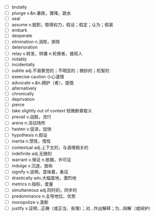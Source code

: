 - [ ] brutally
- [ ] plunge v.&n.暴跌，骤降，跳水
- [ ] seal
- [ ] assume v.就职，取得权力，假设；假定；认为；假装
- [ ] embark
- [ ] desperate
- [ ] elimination n.消除，排除
- [ ] deterioration
- [ ] relay v.转发，转播 n.轮换者，接班人
- [ ] notably
- [ ] incidentally
- [ ] subtle adj.不易察觉的；不明显的；微妙的；机智的
- [ ] exeecise caution 小心谨慎
- [ ] advocate v.&n.拥护（者），提倡
- [ ] alternatively
- [ ] chronically
- [ ] deprivation
- [ ] pierce
- [ ] take slightly out of context 轻微断章取义
- [ ] prevail v.战胜，流行
- [ ] arena n.活动场所
- [ ] hasten v.促进，加快
- [ ] hypothesis n.假设
- [ ] inertia n.惯性，惰性
- [ ] contextual adj.上下文的，与语境相关的
- [ ] indefinite adj.无限的
- [ ] warrant v.保证 n.依据，许可证
- [ ] indulge v.沉迷，放纵
- [ ] signify v.说明，意味着，象征
- [ ] drastically adv.大幅度地，激烈地
- [ ] metrics n.指标，度量
- [ ] simultaneous adj.同时的，同步的
- [ ] predominance n.主导地位，优势
- [ ] monopolize v.垄断
- [ ] justify v.证明…正确（或正当、有理）；对…作出解释；为…辩解（或辩护）